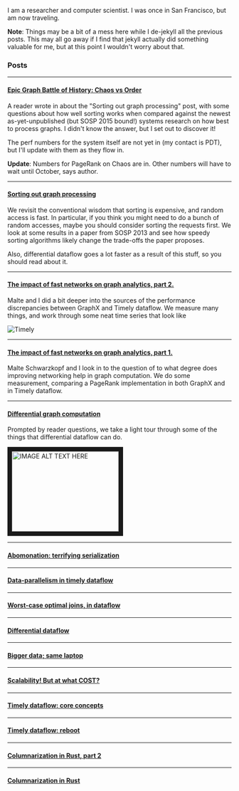 I am a researcher and computer scientist. I was once in San Francisco, but am now traveling.

**Note**: Things may be a bit of a mess here while I de-jekyll all the previous posts. This may all go away if I find that jekyll actually did something valuable for me, but at this point I wouldn't worry about that.


### Posts

---

#### [Epic Graph Battle of History: Chaos vs Order](https://github.com/frankmcsherry/blog/blob/master/posts/2015-08-20.md)

A reader wrote in about the "Sorting out graph processing" post, with some questions about how well sorting works when compared against the newest as-yet-unpublished (but SOSP 2015 bound!) systems research on how best to process graphs. I didn't know the answer, but I set out to discover it!

The perf numbers for the system itself are not yet in (my contact is PDT), but I'll update with them as they flow in.

**Update**: Numbers for PageRank on Chaos are in. Other numbers will have to wait until October, says author.

---

#### [Sorting out graph processing](https://github.com/frankmcsherry/blog/blob/master/posts/2015-08-15.md)

We revisit the conventional wisdom that sorting is expensive, and random access is fast. In particular, if you think you might need to do a bunch of random accesses, maybe you should consider sorting the requests first. We look at some results in a paper from SOSP 2013 and see how speedy sorting algorithms likely change the trade-offs the paper proposes.

Also, differential dataflow goes a lot faster as a result of this stuff, so you should read about it.

---

#### [The impact of fast networks on graph analytics, part 2.](https://github.com/frankmcsherry/blog/blob/master/posts/2015-07-31.md)

Malte and I did a bit deeper into the sources of the performance discrepancies between GraphX and Timely dataflow. We measure many things, and work through some neat time series that look like

![Timely](https://github.com/frankmcsherry/blog/blob/master/assets/timeseries/pagerank/timely_uk_16x8_10g/caelum-401.png)

---

#### [The impact of fast networks on graph analytics, part 1.](https://github.com/frankmcsherry/blog/blob/master/posts/2015-07-08.md)

Malte Schwarzkopf and I look in to the question of to what degree does improving networking help in graph computation. We do some measurement, comparing a PageRank implementation in both GraphX and in Timely dataflow.

---

#### [Differential graph computation](https://github.com/frankmcsherry/blog/blob/master/posts/2015-05-12.md)

Prompted by reader questions, we take a light tour through some of the things that differential dataflow can do.

<a href="http://www.youtube.com/watch?feature=player_embedded&v=WO23WBji_Z0
" target="_blank"><img src="http://img.youtube.com/vi/WO23WBji_Z0/0.jpg"
alt="IMAGE ALT TEXT HERE" width="240" height="180" border="10" /></a>

---

#### [Abomonation: terrifying serialization](https://github.com/frankmcsherry/blog/blob/master/posts/2015-05-04.md)

---

#### [Data-parallelism in timely dataflow](https://github.com/frankmcsherry/blog/blob/master/posts/2015-04-19.md)

---

#### [Worst-case optimal joins, in dataflow](https://github.com/frankmcsherry/blog/blob/master/posts/2015-04-11.md)

---

#### [Differential dataflow](https://github.com/frankmcsherry/blog/blob/master/posts/2015-04-07.md)

---

#### [Bigger data; same laptop](https://github.com/frankmcsherry/blog/blob/master/posts/2015-02-04.md)

---

#### [Scalability! But at what COST?](https://github.com/frankmcsherry/blog/blob/master/posts/2015-01-15.md)

---

#### [Timely dataflow: core concepts](https://github.com/frankmcsherry/blog/blob/master/posts/2015-12-29.md)

---

#### [Timely dataflow: reboot](https://github.com/frankmcsherry/blog/blob/master/posts/2015-12-27.md)

---

#### [Columnarization in Rust, part 2](https://github.com/frankmcsherry/blog/blob/master/posts/2015-12-16.md)

---

#### [Columnarization in Rust](https://github.com/frankmcsherry/blog/blob/master/posts/2015-12-15.md)
